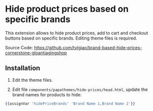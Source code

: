 # Hide product prices based on specific brands

This extension allows to hide product prices, add to cart and checkout buttons based on specific brands. Editing theme files is required.

Source Code: https://github.com/tvlgiao/brand-based-hide-prices-cornerstone-gloantiagingshop

## Installation

1. Edit the theme files.

2. Edit file `components/papathemes/hide-prices/head.html`, update the brand names for products to hide:

```handlebars
{{assignVar 'hidePriceBrands' 'Brand Name 1,Brand Name 2'}}
```


